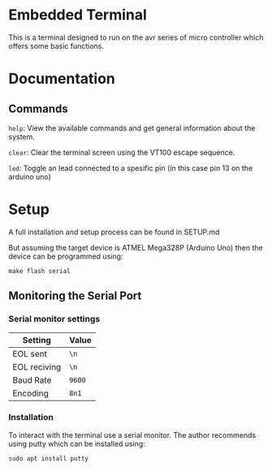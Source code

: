 # Embedded Terminal

This is a terminal designed to run on the avr series of micro controller which offers some basic functions.

# Documentation
## Commands

`help`: View the available commands and get general information about the system.

`clear`: Clear the terminal screen using the VT100 escape sequence.

`led`: Toggle an lead connected to a spesific pin (in this case pin 13 on the arduino uno)
 
# Setup

A full installation and setup process can be found in SETUP.md

But assuming the target device is ATMEL Mega328P (Arduino Uno) then the device can be programmed using:

```
make flash serial
```

## Monitoring the Serial Port
### Serial monitor settings

| Setting | Value |
| ------ | --------- |
| EOL sent | `\n` |
| EOL reciving | `\n` |
| Baud Rate | `9600` |
| Encoding | `8n1` |

### Installation
To interact with the terminal use a serial monitor. The author recommends using putty which can be installed using:
```
sudo apt install putty
```


